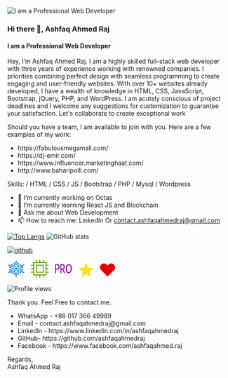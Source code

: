 ![I am a Professional Web Developer](![image](https://github.com/ashfaqahmedraj/ashfaqahmedraj/assets/119995876/dabf0be7-4ffe-4fe3-ac36-c37f431c0e2d)
)

### Hi there 👋, Ashfaq Ahmed Raj
#### I am a Professional Web Developer

Hey, I’m Ashfaq Ahmed Raj. I am a highly skilled full-stack web developer with three years of experience working with renowned companies. I priorities combining perfect design with seamless programming to create engaging and user-friendly websites. With over 10+ websites already developed, I have a wealth of knowledge in HTML, CSS, JavaScript, Bootstrap, jQuery, PHP, and WordPress. I am acutely conscious of project deadlines and I welcome any suggestions for customization to guarantee your satisfaction. Let's collaborate to create exceptional work

Should you have a team, I am available to join with you. Here are a few examples of my work:
<ul>
<li>https://fabulousmegamall.com/</li>
<li>https://dj-emir.com/</li>
<li>https://www.influencer.marketinghaat.com/</li>
<li>http://www.baharipolli.com/</li>
</ul>

Skills: / HTML / CSS / JS / Bootstrap / PHP / Mysql / Wordpress

- 🔭 I’m currently working on Octas 
- 🌱 I’m currently learning React JS and Blockchain 
- 💬 Ask me about Web Development 
- 📫 How to reach me: LinkedIn Or contact.ashfaqahmedraj@gmail.com 

[![Top Langs](https://github-readme-stats.vercel.app/api/top-langs/?username=ashfaqahmedraj)](https://github.com/anuraghazra/github-readme-stats)    ![GitHub stats](https://github-readme-stats.vercel.app/api?username=ashfaqahmedraj&show_icons=true&count_private=true)  

[<img src='https://cdn.jsdelivr.net/npm/simple-icons@3.0.1/icons/github.svg' alt='github' height='40'>](https://github.com/ashfaqahmedraj)

<a href='https://archiveprogram.github.com/'><img src='https://raw.githubusercontent.com/acervenky/animated-github-badges/master/assets/acbadge.gif' width='40' height='40'></a> <a href='https://docs.github.com/en/developers'><img src='https://raw.githubusercontent.com/acervenky/animated-github-badges/master/assets/devbadge.gif' width='40' height='40'></a> <a href='https://github.com/pricing'><img src='https://raw.githubusercontent.com/acervenky/animated-github-badges/master/assets/pro.gif' width='40' height='40'></a> <a href='https://stars.github.com/'><img src='https://raw.githubusercontent.com/acervenky/animated-github-badges/master/assets/starbadge.gif' width='35' height='35'></a> <a href='https://docs.github.com/en/github/supporting-the-open-source-community-with-github-sponsors'><img src='https://raw.githubusercontent.com/acervenky/animated-github-badges/master/assets/sponsorbadge.gif' width='35' height='35'></a>   



![Profile views](https://gpvc.arturio.dev/ashfaqahmedraj)

Thank you. Feel Free to contact me.
<ul>
<li>WhatsApp - +88 017 366 49989</li>
<li>Email - contact.ashfaqahmedraj@gmail.com</li>
<li>LinkedIn - https://www.linkedin.com/in/ashfaqahmedraj</li>
<li>GitHub- https://github.com/ashfaqahmedraj</li>
<li>Facebook - https://www.facebook.com/ashfaqahmed.raj</li>
</ul>


Regards,<br>
Ashfaq Ahmed Raj
